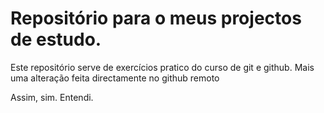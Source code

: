 # Repositório para o meus projectos de estudo. 
 Este repositório serve de exercícios pratico do curso de git e github.
Mais uma alteração feita directamente no github remoto 

Assim, sim. Entendi.
